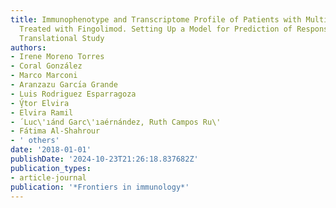 ```yaml
---
title: Immunophenotype and Transcriptome Profile of Patients with Multiple Sclerosis
  Treated with Fingolimod. Setting Up a Model for Prediction of Response in a 2-Year
  Translational Study
authors:
- Irene Moreno Torres
- Coral González
- Marco Marconi
- Aranzazu Garcı́a Grande
- Luis Rodriguez Esparragoza
- V̧́tor Elvira
- Elvira Ramil
- ́ Luc\'ıánd Garc\'ıaérnández, Ruth Campos Ru\'
- Fátima Al-Shahrour
- ' others'
date: '2018-01-01'
publishDate: '2024-10-23T21:26:18.837682Z'
publication_types:
- article-journal
publication: '*Frontiers in immunology*'
---
```

